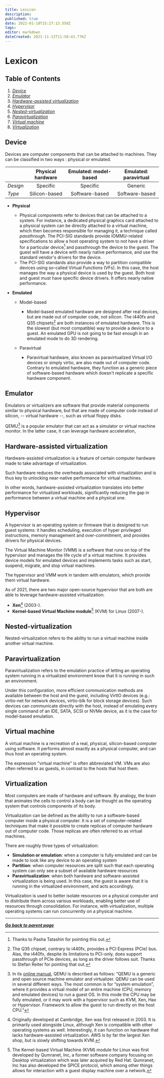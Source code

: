 ```yaml
---
title: Lexicon
description: 
published: true
date: 2022-01-18T15:27:13.558Z
tags: 
editor: markdown
dateCreated: 2021-11-13T11:58:43.776Z
---
```


# Lexicon

## Table of Contents

1. [*Device*](/virt/lexicon#device)
2. [*Emulator*](/virt/lexicon#emulator)
3. [*Hardware-assisted virtualization*](/virt/lexicon#hardware-assisted-virtualization)
4. [*Hypervisor*](/virt/lexicon#hypervisor)
5. [*Nested-virtualization*](/virt/lexicon#nested-virtualization)
6. [*Paravirtualization*](/virt/lexicon#paravirtualization)
7. [*Virtual machine*](/virt/lexicon#virtual-machine)
8. [*Virtualization*](/virt/lexicon#virtualization)

## Device

Devices are computer components that can be attached to machines. They can be classified in two ways : physical or emulated.

| | Physical hardware | Emulated: model-based | Emulated: paravirtual |
| :- | :-: | :-: | :-: |
| *Design* | Specific | Specific | Generic |
| *Type* | Silicon-based  | Software-based | Software-based  |

*   **Physical**

    *   Physical components refer to devices that can be attached to a system. For instance, a dedicated physical graphics card attached to a physical system can be directly attached to a virtual machine, which then becomes responsible for managing it, a technique called *passthrough*. The PCI-SIG standards provide IOMMU-related specifications to allow a host operating system to not have a driver for a particular device[^4] and passthrough the device to the guest. The guest will have a device with nearly native performance, and use the standard vendor's drivers for the device.
    *   The PCI-SIG standards also provide a way to partition compatible devices using so-called Virtual Functions (VFs). In this case, the host manages the way a physical device is used by the guest. Both host and guest must have specific device drivers. It offers nearly native performance.

[^4]: Thanks to Pasha Tatashin for pointing this out.

*   **Emulated**

    *   Model-based

        *   Model-based emulated hardware are designed after real devices, but are made out of computer code, not silicon. The i440fx and Q35 chipsets[^5] are both instances of emulated hardware. This is the slowest (but most compatible) way to provide a device to a guest. An emulated GPU is not going to be fast enough in an emulated mode to do 3D rendering.

    *   Paravirtual

        *   Paravirtual hardware, also known as paravirtualized Virtual I/O devices or simply virtio, are also made out of computer code. Contrary to emulated hardware, they function as a generic piece of software-based hardware which doesn't replicate a specific hardware component.

[^5]: The Q35 chipset, contrary to i440fx, provides a PCI Express (PCIe) bus. Alas, the i440fx, despite its limitations to PCI-only, does  support passthrough of PCIe devices, as long as the driver follows suit. Thanks to Stefan Reiter for pointing that out.

## Emulator

Emulators or virtualizers are software that provide material components similar to physical hardware, but that are made of computer code instead of silicon, -- virtual hardware --, such as virtual floppy disks.

QEMU[^1] is a popular emulator that can act as a simulator or virtual machine monitor. In the latter case, it can leverage hardware acceleration,

[^1]: In its [online manual](https://qemu.readthedocs.io/en/latest/about/index.html), QEMU is described as follows: “QEMU is a generic and open source machine emulator and virtualizer. QEMU can be used in several different ways. The most common is for “system emulation”, where it provides a virtual model of an entire machine (CPU, memory and emulated devices) to run a guest OS. In this mode the CPU may be fully emulated, or it may work with a hypervisor such as KVM, Xen, Hax or Hypervisor. Framework to allow the guest to run directly on the host CPU.”

## Hardware-assisted virtualization

Hardware-assisted virtualization is a feature of certain computer hardware made to take advantage of virtualization.

Such hardware reduces the overheads associated with virtualization and is thus key to unlocking near-native performance for virtual machines.

In other words, hardware-assisted virtualization translates into better performance for virtualized workloads, significantly reducing the gap in performance between a virtual machine and a physical one.

## Hypervisor

A hypervisor is an operating system or firmware that is designed to run guest systems: it handles scheduling, execution of hyper privileged instructions, memory management and over-commitment, and provides drivers for physical devices.

The Virtual Machine Monitor (VMM) is a software that runs on top of the hypervisor and manages the life cycle of a virtual machine. It provides device models for emulated devices and implements tasks such as start, suspend, migrate, and stop virtual machines.

The hypervisor and VMM work in tandem with emulators, which provide them virtual hardware.

As of 2021, there are two major open-source hypervisor that are both are able to leverage hardware-assisted virtualization:

-   **Xen**[^2] (2003-).
-   **Kernel-based Virtual Machine module**[^3] (KVM) for Linux (2007-).

[^2]: Originally developed at Cambridge, Xen was first released in 2003. It is primarily used alongside Linux, although Xen is compatible with other operating systems as well. Interestingly, it can function on hardware that lacks hardware-assisted virtualization. AWS is by far the largest Xen shop, but is slowly shifting towards KVM.

[^3]: The Kernel-based Virtual Machine (KVM) module for Linux was first developed by Qumranet, Inc, a former  software company focusing on Desktop virtualization which was later acquired by Red Hat. Qumranet, Inc has also  developed the SPICE protocol, which among other things allows for interaction with a guest display machine over a network.

## Nested-virtualization

Nested-virtualization refers to the ability to run a virtual machine inside another virtual machine.

## Paravirtualization

Paravirtualization refers to the emulation practice of letting an operating system running in a virtualized environment know that it is running in such an environment.

Under this configuration, more efficient communication methods are available between the host and the guest, including VirtIO devices (e.g.: virtio-net for network devices, virtio-blk for block storage devices). Such devices can communicate directly with the host, instead of emulating every single command of an IDE, SATA, SCSI or NVMe device, as it is the case for model-based emulation.

## Virtual machine

A virtual machine is a recreation of a real, physical, silicon-based computer using software. It performs almost exactly as a physical computer, and can thus host an operating system.

The expression "virtual machine" is often abbreviated VM. VMs are also often referred to as guests, in contrast to the hosts that host them.

## Virtualization

Most computers are made of hardware and software. By analogy, the brain that animates the cells to control a body can be thought as the operating system that controls components of its body.

Virtualization can be defined as the ability to run a software-based computer inside a physical computer. It is a set of computer-related techniques that make it possible to create replicas of computer hardware out of computer code. Those replicas are often referred to as virtual
machines.

There are roughly three types of virtualization:

*   **Simulation or emulation**: when a computer is fully emulated and can be made to look like any device to an operating system
*   **Partition**: when computer resources are split such that each operating system can only see a subset of available hardware resources
*   **Paravirtualization**: when both hardware and software-assisted virtualization is being used. In this case, the guest is aware that it is running in the virtualized environment, and acts accordingly.

Virtualization is used to better isolate resources on a physical computer and to distribute them across various workloads, enabling better use of resources through consolidation. For instance, with virtualization, multiple operating systems can run concurrently on a physical machine.

---

*[**Go back to parent page**](/virt)*